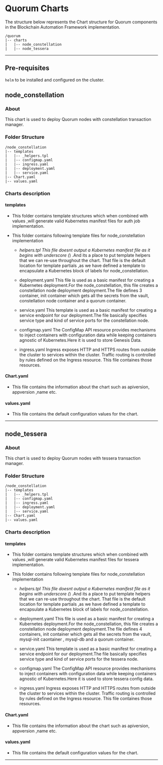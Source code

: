 # Quorum Charts

The structure below represents the Chart structure for Quorum components in the Blockchain Automation Framework 
implementation.

```
/quorum
|-- charts
|   |-- node_constellation
|   |-- node_tessera
```
---------

## Pre-requisites

``helm`` to be installed and configured on the cluster.

## node_constellation
### About
This chart is used to deploy Quorum nodes with constellation transaction manager.

### Folder Structure
```
/node_constellation
|-- templates
|   |-- _helpers.tpl
|   |-- configmap.yaml
|   |-- ingress.yaml
|   |-- deployment.yaml
|   |-- service.yaml
|-- Chart.yaml
|-- values.yaml
```

### Charts description

#### templates
- This folder contains template structures which when combined with values ,will generate valid Kubernetes manifest files for auth job implementation.
- This folder contains following template files for node_constellation implementation
	  
  - _helpers.tpl 
      This file doesnt output a Kubernetes manifest file as it begins with underscore (_) .And its a place to put template helpers that we can re-use throughout the chart.
	  That file is the default location for template partials ,as we have defined a template to encapsulate a Kubernetes block of labels for node_constellation.
	  
  - deployment.yaml
      This file is used as a basic manifest for creating a Kubernetes deployment.For the node_constellation, this file creates a constellation node deployment deployment.The file defines 3 container, init container which gets all the secrets from the vault, constellation node container and a quorum container.
	  
  - service.yaml
      This template is used as a basic manifest for creating a service endpoint for our deployment.The file basically specifies service type and kind of service ports for the constellation node.

  - configmap.yaml
      The ConfigMap API resource provides mechanisms to inject containers with configuration data while keeping containers agnostic of Kubernetes.Here it is used to store Genesis Data.
      
  - ingress.yaml 
     Ingress exposes HTTP and HTTPS routes from outside the cluster to services within the cluster. Traffic routing is controlled by rules defined on the Ingress resource.
     This file containes those resources.

#### Chart.yaml
- This file contains the information about the chart such as apiversion, appversion ,name etc.
#### values.yaml
- This file contains the default configuration values for the chart.

----

## node_tessera

### About
This chart is used to deploy Quorum nodes with tessera transaction manager.

### Folder Structure
```
/node_constellation
|-- templates
|   |-- _helpers.tpl
|   |-- configmap.yaml
|   |-- ingress.yaml
|   |-- deployment.yaml
|   |-- service.yaml
|-- Chart.yaml
|-- values.yaml
```

### Charts description

#### templates
- This folder contains template structures which when combined with values ,will generate valid Kubernetes manifest files for tessera implementation.
- This folder contains following template files for node_constellation implementation
	  
  - _helpers.tpl 
      This file doesnt output a Kubernetes manifest file as it begins with underscore (_) .And its a place to put template helpers that we can re-use throughout the chart.
	  That file is the default location for template partials ,as we have defined a template to encapsulate a Kubernetes block of labels for node_constellation.
	  
  - deployment.yaml
      This file is used as a basic manifest for creating a Kubernetes deployment.For the node_constellation, this file creates a constellation node deployment deployment.The file defines 4 containers, init container which gets all the secrets from the vault, mysql-init caontainer , mysql-db and a quorum container.
	  
  - service.yaml
      This template is used as a basic manifest for creating a service endpoint for our deployment.The file basically specifies service type and kind of service ports for the tessera node.

  - configmap.yaml
      The ConfigMap API resource provides mechanisms to inject containers with configuration data while keeping containers agnostic of Kubernetes.Here it is used to store tessera config data.
      
  - ingress.yaml 
     Ingress exposes HTTP and HTTPS routes from outside the cluster to services within the cluster. Traffic routing is controlled by rules defined on the Ingress resource.
     This file containes those resources.

#### Chart.yaml
- This file contains the information about the chart such as apiversion, appversion ,name etc.
#### values.yaml
- This file contains the default configuration values for the chart.

----
